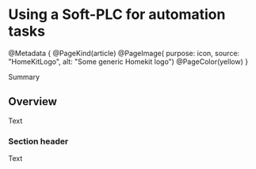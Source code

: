 # Using a Soft-PLC for automation tasks

@Metadata {
    @PageKind(article)
    @PageImage(
           purpose: icon, 
           source: "HomeKitLogo", 
           alt: "Some generic Homekit logo")
    @PageColor(yellow)
}

Summary

## Overview

Text

### Section header

Text
